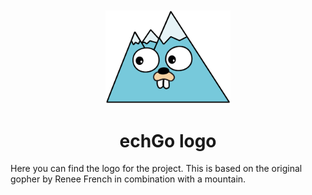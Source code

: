 <div align="center">
    <br><br><img src="https://raw.githubusercontent.com/echgo/logo/main/logo.svg" width="200" />
  
# echGo logo
  
</div>

Here you can find the logo for the project. This is based on the original gopher by Renee French in combination with a mountain.
